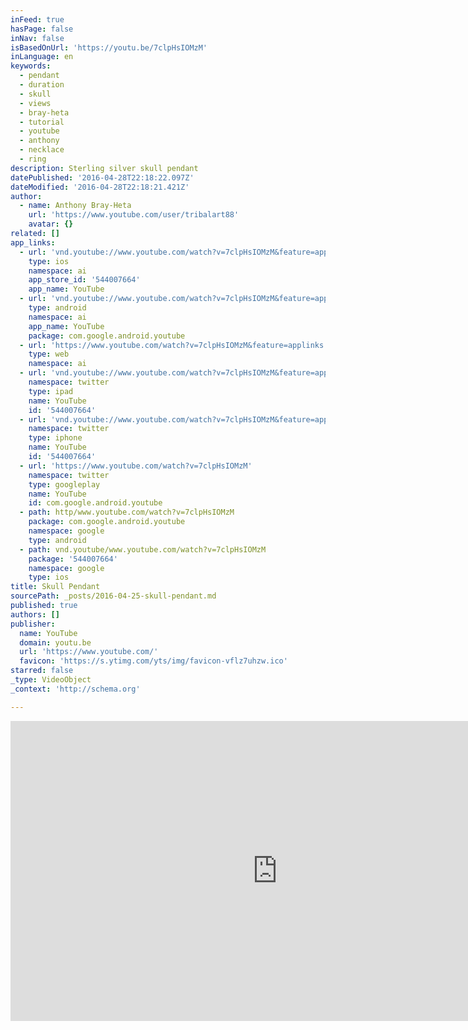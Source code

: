```yaml
---
inFeed: true
hasPage: false
inNav: false
isBasedOnUrl: 'https://youtu.be/7clpHsIOMzM'
inLanguage: en
keywords:
  - pendant
  - duration
  - skull
  - views
  - bray-heta
  - tutorial
  - youtube
  - anthony
  - necklace
  - ring
description: Sterling silver skull pendant
datePublished: '2016-04-28T22:18:22.097Z'
dateModified: '2016-04-28T22:18:21.421Z'
author:
  - name: Anthony Bray-Heta
    url: 'https://www.youtube.com/user/tribalart88'
    avatar: {}
related: []
app_links:
  - url: 'vnd.youtube://www.youtube.com/watch?v=7clpHsIOMzM&feature=applinks'
    type: ios
    namespace: ai
    app_store_id: '544007664'
    app_name: YouTube
  - url: 'vnd.youtube://www.youtube.com/watch?v=7clpHsIOMzM&feature=applinks'
    type: android
    namespace: ai
    app_name: YouTube
    package: com.google.android.youtube
  - url: 'https://www.youtube.com/watch?v=7clpHsIOMzM&feature=applinks'
    type: web
    namespace: ai
  - url: 'vnd.youtube://www.youtube.com/watch?v=7clpHsIOMzM&feature=applinks'
    namespace: twitter
    type: ipad
    name: YouTube
    id: '544007664'
  - url: 'vnd.youtube://www.youtube.com/watch?v=7clpHsIOMzM&feature=applinks'
    namespace: twitter
    type: iphone
    name: YouTube
    id: '544007664'
  - url: 'https://www.youtube.com/watch?v=7clpHsIOMzM'
    namespace: twitter
    type: googleplay
    name: YouTube
    id: com.google.android.youtube
  - path: http/www.youtube.com/watch?v=7clpHsIOMzM
    package: com.google.android.youtube
    namespace: google
    type: android
  - path: vnd.youtube/www.youtube.com/watch?v=7clpHsIOMzM
    package: '544007664'
    namespace: google
    type: ios
title: Skull Pendant
sourcePath: _posts/2016-04-25-skull-pendant.md
published: true
authors: []
publisher:
  name: YouTube
  domain: youtu.be
  url: 'https://www.youtube.com/'
  favicon: 'https://s.ytimg.com/yts/img/favicon-vflz7uhzw.ico'
starred: false
_type: VideoObject
_context: 'http://schema.org'

---
```

<iframe src="https://cdn.embedly.com/widgets/media.html?src=https%3A%2F%2Fwww.youtube.com%2Fembed%2F7clpHsIOMzM%3Ffeature%3Doembed&amp;url=https%3A%2F%2Fwww.youtube.com%2Fwatch%3Fv%3D7clpHsIOMzM%26feature%3Dyoutu.be&amp;image=https%3A%2F%2Fi.ytimg.com%2Fvi%2F7clpHsIOMzM%2Fhqdefault.jpg&amp;key=b7d04c9b404c499eba89ee7072e1c4f7&amp;type=text%2Fhtml&amp;schema=youtube" width="854" height="480" scrolling="no" frameborder="0" allowfullscreen="" style=""></iframe>